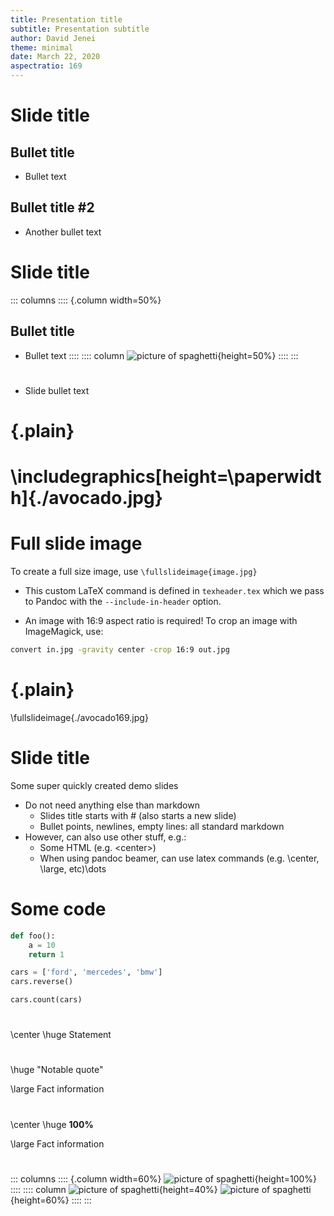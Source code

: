 ```yaml
---
title: Presentation title
subtitle: Presentation subtitle
author: David Jenei
theme: minimal
date: March 22, 2020
aspectratio: 169
---
```


# Slide title

## Bullet title

- Bullet text

## Bullet title #2

- Another bullet text

# Slide title

::: columns
:::: {.column width=50%}
## Bullet title
- Bullet text
::::
:::: column
![picture of spaghetti](./leaves.jpg){height=50%}
::::
:::

#

- Slide bullet text

# {.plain}
\includegraphics[height=\paperwidth]{./avocado.jpg}
=======
# Full slide image

To create a full size image, use `\fullslideimage{image.jpg}`

- This custom LaTeX command is defined in `texheader.tex` which we pass to Pandoc with the `--include-in-header` option.

- An image with 16:9 aspect ratio is required! To crop an image with ImageMagick, use:
```bash
convert in.jpg -gravity center -crop 16:9 out.jpg
```

# {.plain}

\fullslideimage{./avocado169.jpg}

# Slide title

Some super quickly created demo slides

* Do not need anything else than markdown
    * Slides title starts with # (also starts a new slide)
    * Bullet points, newlines, empty lines: all standard markdown
* However, can also use other stuff, e.g.:
    * Some HTML (e.g. \<center\>)
    * When using pandoc beamer, can use latex commands (e.g. \\center, \\large, etc)\dots

# Some code

```python
def foo():
    a = 10
    return 1

cars = ['ford', 'mercedes', 'bmw']
cars.reverse()

cars.count(cars)
```

#
\center \huge Statement

#
\huge "Notable quote"

\large Fact information

#
\center \huge
**100%**

\large Fact information

#
::: columns
:::: {.column width=60%}
![picture of spaghetti](./leaves.jpg){height=100%}
::::
:::: column
![picture of spaghetti](./avocado.jpg){height=40%}
![picture of spaghetti](./leaves.jpg){height=60%}
::::
:::



